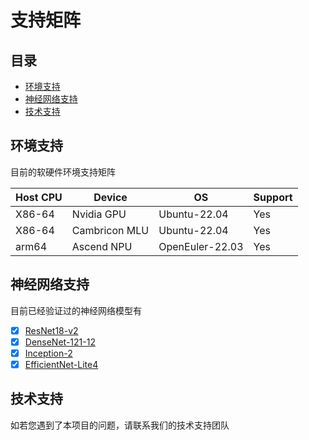 ﻿# 支持矩阵

## 目录


- [环境支持](#环境支持)
- [神经网络支持](#神经网络支持)
- [技术支持](#技术支持)

## 环境支持

目前的软硬件环境支持矩阵

| Host CPU | Device        | OS            |  Support   |
| -------- | ------------  | -----------   | ---------- |
| X86-64   | Nvidia GPU    |  Ubuntu-22.04 |  Yes       |
| X86-64   | Cambricon MLU |  Ubuntu-22.04 |  Yes       |
| arm64    | Ascend NPU    |OpenEuler-22.03|  Yes       |

## 神经网络支持

目前已经验证过的神经网络模型有

- [x] [ResNet18-v2](https://github.com/onnx/models/blob/main/validated/vision/classification/resnet/model/resnet18-v2-7.onnx)
- [x] [DenseNet-121-12](https://github.com/onnx/models/blob/main/validated/vision/classification/densenet-121/model/densenet-12.onnx)
- [x] [Inception-2](https://github.com/onnx/models/blob/main/validated/vision/classification/inception_and_googlenet/inception_v2/model/inception-v2-9.onnx)
- [x] [EfficientNet-Lite4](https://github.com/onnx/models/blob/main/validated/vision/classification/efficientnet-lite4/model/efficientnet-lite4-11.onnx)

## 技术支持

如若您遇到了本项目的问题，请联系我们的技术支持团队
